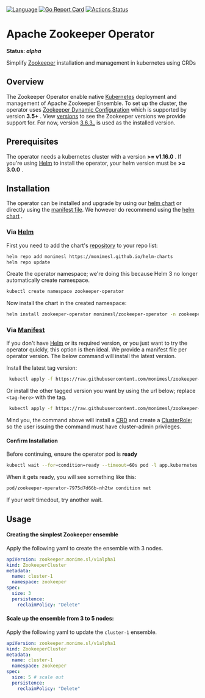 [![Language](https://img.shields.io/badge/Language-Go-blue)](https://golang.org/)
[![Go Report Card](https://goreportcard.com/badge/github.com/monimesl/zookeeper-operator)](https://goreportcard.com/report/github.com/monimesl/zookeeper-operator)
[![Actions Status](https://github.com/monimesl/zookeeper-operator/workflows/Test%20and%20Build/badge.svg)](https://github.com/monimesl/zookeeper-operator/actions)

# Apache Zookeeper Operator

**Status: *alpha***

Simplify [Zookeeper](https://zookeeper.apache.org/) installation and management in kubernetes using CRDs

## Overview

The Zookeeper Operator enable native [Kubernetes](https://kubernetes.io/)
deployment and management of Apache Zookeeper Ensemble. To set up the cluster, the operator
uses [Zookeeper Dynamic Configuration](https://zookeeper.apache.org/doc/current/zookeeperReconfig.html)
which is supported by version __3.5+__ .
View [versions](https://github.com/monimesl/zookeeper-operator/blob/main/deployments/docker/zookeeper/versions)
to see the Zookeeper versions we provide support for. For now,
version [3.6.3_](https://www.apache.org/dyn/closer.lua/zookeeper/zookeeper-3.6.3/apache-zookeeper-3.6.3-bin.tar.gz) is
used as the installed version.

## Prerequisites

The operator needs a kubernetes cluster with a version __>= v1.16.0__ . If you're using [Helm](https://helm.sh/) to
install the operator, your helm version must be __>= 3.0.0__ .

## Installation

The operator can be installed and upgrade by using
our [helm chart](https://github.com/monimesl/zookeeper-operator/tree/main/deployments/charts)
or directly using
the [manifest file](https://github.com/monimesl/zookeeper-operator/blob/main/deployments/manifest.yaml). We however do
recommend using the [helm chart](https://github.com/monimesl/zookeeper-operator/tree/main/deployments/charts)
.

### Via [Helm](https://helm.sh/)

First you need to add the chart's [repository](https://monimesl.github.io/helm-charts/) to your repo list:

```bash
helm repo add monimesl https://monimesl.github.io/helm-charts
helm repo update
```

Create the operator namespace; we're doing this because Helm 3 no longer automatically create namespace.

```bash
kubectl create namespace zookeeper-operator
```

Now install the chart in the created namespace:

```bash
helm install zookeeper-operator monimesl/zookeeper-operator -n zookeeper-operator
```

### Via [Manifest](https://github.com/monimesl/zookeeper-operator/blob/main/deployments/manifest.yaml)

If you don't have [Helm](https://helm.sh/) or its required version, or you just want to try the operator quickly, this
option is then ideal. We provide a manifest file per operator version. The below command will install the latest
version.

Install the latest tag version:

```bash
 kubectl apply -f https://raw.githubusercontent.com/monimesl/zookeeper-operator/main/deployments/manifest.yaml
```

Or install the other tagged version you want by using the url below; replace `<tag-here>` with the tag.

```bash
 kubectl apply -f https://raw.githubusercontent.com/monimesl/zookeeper-operator/<tag-here>/deployments/manifest.yaml
```

Mind you, the command above will install a
[CRD](https://kubernetes.io/docs/concepts/extend-kubernetes/api-extension/custom-resources/)
and create a [ClusterRole](https://kubernetes.io/docs/concepts/extend-kubernetes/api-extension/custom-resources/); so
the user issuing the command must have cluster-admin privileges.

#### Confirm Installation

Before continuing, ensure the operator pod is __ready__

```bash
kubectl wait --for=condition=ready --timeout=60s pod -l app.kubernetes.io/name=zookeeper-operator -n zookeeper-operator
```

When it gets ready, you will see something like this:

```bash
pod/zookeeper-operator-7975d7d66b-nh2tw condition met
```

If your _wait_ timedout, try another wait.

## Usage

#### Creating the simplest Zookeeper ensemble

Apply the following yaml to create the ensemble with 3 nodes.

```yaml
apiVersion: zookeeper.monime.sl/v1alpha1
kind: ZookeeperCluster
metadata:
  name: cluster-1
  namespace: zookeeper
spec:
  size: 3
  persistence:
    reclaimPolicy: "Delete"
```

#### Scale up the ensemble from 3 to 5 nodes:

Apply the following yaml to update the `cluster-1` ensemble.

```yaml
apiVersion: zookeeper.monime.sl/v1alpha1
kind: ZookeeperCluster
metadata:
  name: cluster-1
  namespace: zookeeper
spec:
  size: 5 # scale out
  persistence:
    reclaimPolicy: "Delete"
```